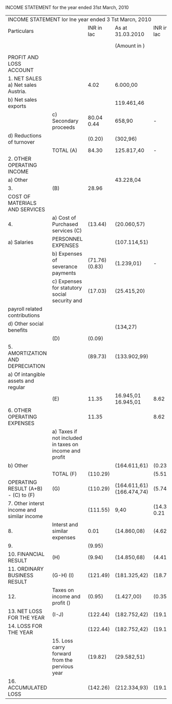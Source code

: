 INCOME STATEMENT for the year ended 31st March, 2010   

<table><tr><td colspan="7">INCOME STATEMENT lor lne year ended 3 Tst Marcn, 2010</td></tr><tr><td>Particulars</td><td></td><td>INR in Iac</td><td>As at 31.03.2010</td><td>INR in lac</td><td>As at 31.03.2009</td></tr><tr><td></td><td></td><td></td><td>(Amount in )</td><td></td><td>(Amount in .)</td></tr><tr><td>PROFIT AND LOSS ACCOUNT</td><td></td><td></td><td></td><td></td><td></td></tr><tr><td>1. NET SALES a) Net sales Austria.</td><td></td><td>4.02</td><td>6.000,00</td><td></td><td></td></tr><tr><td>b) Net sales exports</td><td></td><td></td><td>119.461,46</td><td></td><td></td></tr><tr><td></td><td>c) Secondary proceeds</td><td>80.04 0.44</td><td>658,90</td><td>-</td><td></td></tr><tr><td>d) Reductions of turnover</td><td></td><td>(0.20)</td><td>(302,96)</td><td></td><td></td></tr><tr><td></td><td>TOTAL (A)</td><td>84.30</td><td>125.817,40</td><td>-</td><td></td></tr><tr><td>2. OTHER OPERATING INCOME</td><td></td><td></td><td></td><td></td><td></td></tr><tr><td>a) Other</td><td></td><td></td><td>43.228,04</td><td></td><td></td></tr><tr><td>3.</td><td>(B)</td><td>28.96</td><td></td><td></td><td></td></tr><tr><td>COST OF MATERIALS AND SERVICES</td><td></td><td></td><td></td><td></td><td></td></tr><tr><td>4.</td><td>a) Cost of Purchased services (C)</td><td>(13.44)</td><td>(20.060,57)</td><td></td><td></td></tr><tr><td>a) Salaries</td><td>PERSONNEL EXPENSES</td><td></td><td>(107.114,51)</td><td></td><td></td></tr><tr><td></td><td>b) Expenses of severance payments</td><td>(71.76) (0.83)</td><td>(1.239,01)</td><td>-</td><td></td></tr><tr><td></td><td>c) Expenses for statutory social security and</td><td>(17.03)</td><td>(25.415,20)</td><td></td><td></td></tr><tr><td> payroll related contributions</td><td></td><td></td><td></td><td></td><td></td></tr><tr><td>d) Other social benefits</td><td></td><td></td><td>(134,27)</td><td></td><td></td></tr><tr><td></td><td>(D)</td><td>(0.09)</td><td></td><td></td><td></td></tr><tr><td>5. AMORTIZATION AND DEPRECIATION</td><td></td><td>(89.73)</td><td>(133.902,99)</td><td></td><td></td></tr><tr><td>a) Of intangible assets and regular</td><td></td><td></td><td></td><td></td><td>13.333,00</td></tr><tr><td></td><td>(E)</td><td>11.35</td><td>16.945,01 16.945,01</td><td>8.62</td><td>(13.333,00)</td></tr><tr><td>6. OTHER OPERATING EXPENSES</td><td></td><td>11.35</td><td></td><td>8.62</td><td></td></tr><tr><td></td><td> a) Taxes if not included in taxes on income and profit</td><td></td><td></td><td></td><td>(350,00)</td></tr><tr><td>b) Other</td><td></td><td></td><td>(164.611,61)</td><td>(0.23)</td><td>(8.536,08)</td></tr><tr><td></td><td>TOTAL (F)</td><td>(110.29)</td><td></td><td>(5.51)</td><td>(8.886,08)</td></tr><tr><td>OPERATING RESULT (A+B) - (C) to (F)</td><td>(G)</td><td>(110.29)</td><td>(164.611,61) (166.474,74)</td><td>(5.74)</td><td>(22.219,08)</td></tr><tr><td>7. Other interst income and similar income</td><td></td><td>(111.55)</td><td>9,40</td><td>(14.36) 0.21</td><td>322,57</td></tr><tr><td>8.</td><td>Interst and similar expenses</td><td>0.01</td><td>(14.860,08)</td><td>(4.62)</td><td>(7.140,00)</td></tr><tr><td>9.</td><td></td><td>(9.95)</td><td></td><td></td><td>(6.817,43)</td></tr><tr><td>10. FINANCIAL RESULT</td><td>(H)</td><td>(9.94)</td><td>(14.850,68)</td><td>(4.41)</td><td></td></tr><tr><td>11. ORDINARY BUSINESS RESULT</td><td>(G-H) (I)</td><td>(121.49)</td><td>(181.325,42)</td><td>(18.77)</td><td>(29.036,51)</td></tr><tr><td>12.</td><td>Taxes on income and profit ()</td><td>(0.95)</td><td>(1.427,00)</td><td>(0.35)</td><td>(546,00)</td></tr><tr><td>13. NET LOSS FOR THE YEAR</td><td>(I-J)</td><td>(122.44)</td><td>(182.752,42)</td><td>(19.12)</td><td>(29.582,51)</td></tr><tr><td>14. LOSS FOR THE YEAR</td><td></td><td>(122.44)</td><td>(182.752,42)</td><td>(19.12)</td><td>(29.852,51)</td></tr><tr><td></td><td>15. Loss carry forward from the pervious year</td><td>(19.82)</td><td>(29.582,51)</td><td></td><td></td></tr><tr><td>16. ACCUMULATED LOSS</td><td></td><td>(142.26)</td><td>(212.334,93)</td><td>(19.12)</td><td>(29.582,51)</td></tr></table>